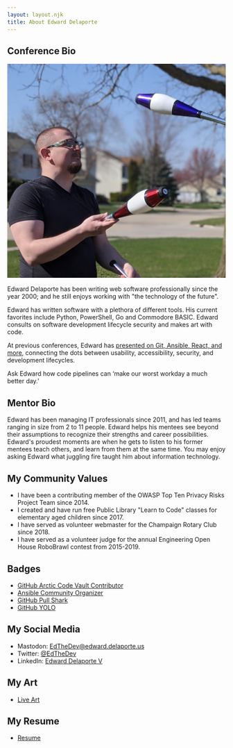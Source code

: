 ```yaml
---
layout: layout.njk
title: About Edward Delaporte
---
```


## Conference Bio

 ![Picture of Edward Delaporte](/img/EdwardDelaporte_juggling.jpg "Picture of Edward Delaporte")

Edward Delaporte has been writing web software professionally since the year 2000; and he still enjoys working with "the technology of the future".

Edward has written software with a plethora of different tools. His current favorites include Python, PowerShell, Go and Commodore BASIC.  Edward consults on software development lifecycle security and makes art with code.

At previous conferences, Edward has [presented on Git, Ansible, React, and more](/slides), connecting the dots between usability, accessibility, security, and development lifecycles.

Ask Edward how code pipelines can ‘make our worst workday a much better day.’

## Mentor Bio

Edward has been managing IT professionals since 2011, and has led teams ranging in size from 2 to 11 people. Edward helps his mentees see beyond their assumptions to recognize their strengths and career possibilities. Edward's proudest moments are when he gets to listen to his former mentees teach others, and learn from them at the same time. You may enjoy asking Edward what juggling fire taught him about information technology.

## My Community Values

- I have been a contributing member of the OWASP Top Ten Privacy Risks Project Team since 2014.
- I created and have run free Public Library "Learn to Code" classes for elementary aged children since 2017.
- I have served as volunteer webmaster for the Champaign Rotary Club since 2018.
- I have served as a volunteer judge for the annual Engineering Open House RoboBrawl contest from 2015-2019.

## Badges

- [GitHub Arctic Code Vault Contributor](https://github.com/users/edthedev/achievements/arctic-code-vault-contributor)
- [Ansible Community Organizer](https://api.badgr.io/public/assertions/Zzfsg9CORY24bwiKqomQNw?identity__email=edward%40delaporte.us)
- [GitHub Pull Shark](https://github.com/edthedev?tab=achievements&achievement=pull-shark)
- [GitHub YOLO](https://github.com/users/edthedev/achievements/yolo)

## My Social Media


- Mastodon: <a href=https://mastodon.sdf.org/@Edthedev rel=me>EdTheDev@edward.delaporte.us</a>
- Twitter: <a href=https://twitter.com/edthedev rel=me>@EdTheDev</a>
- LinkedIn: [Edward Delaporte V](https://www.linkedin.com/in/edwarddelaportev)

## My Art

- [Live Art](/art/live)

## My Resume

- [Resume](/resume)
